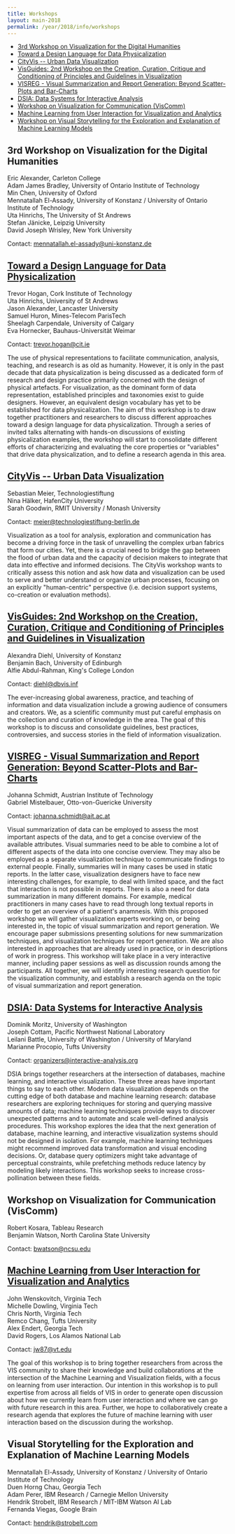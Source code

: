 ```yaml
---
title: Workshops
layout: main-2018
permalink: /year/2018/info/workshops
---
```


* [3rd Workshop on Visualization for the Digital Humanities](#digital-humanities)
* [Toward a Design Language for Data Physicalization](#dataphys)
* [CityVis -- Urban Data Visualization](#cityvis)
* [VisGuides: 2nd Workshop on the Creation, Curation, Critique and Conditioning of Principles and Guidelines in Visualization](#visguides)
* [VISREG - Visual Summarization and Report Generation: Beyond Scatter-Plots and Bar-Charts](#visreg)
* [DSIA: Data Systems for Interactive Analysis](#dsia)
* [Workshop on Visualization for Communication (VisComm)](#viscomm)
* [Machine Learning from User Interaction for Visualization and Analytics](#machine-learning)
* [Workshop on Visual Storytelling for the Exploration and Explanation of Machine Learning Models](#viz-for-ml)

## <a name="digital-humanities"></a> 3rd Workshop on Visualization for the Digital Humanities


Eric Alexander, Carleton College  
Adam James Bradley, University of Ontario Institute of Technology  
Min Chen, University of Oxford  
Mennatallah El-Assady, University of Konstanz / University of Ontario Institute of Technology  
Uta Hinrichs, The University of St Andrews  
Stefan Jänicke, Leipzig University  
David Joseph Wrisley, New York University

Contact: mennatallah.el-assady@uni-konstanz.de


## <a name="dataphys"></a> [Toward a Design Language for Data Physicalization](http://dataphys.org/workshops/vis18/)

Trevor Hogan, Cork Institute of Technology  
Uta Hinrichs, University of St Andrews  
Jason Alexander, Lancaster University  
Samuel Huron, Mines-Telecom ParisTech  
Sheelagh Carpendale, University of Calgary  
Eva Hornecker, Bauhaus-Universität Weimar

Contact: trevor.hogan@cit.ie

The use of physical representations to facilitate communication, analysis, teaching, and research is as old as humanity. However, it is only in the past decade that data physicalization is being discussed as a dedicated form of research and design practice primarily concerned with the design of physical artefacts. For visualization, as the dominant form of data representation, established principles and taxonomies exist to guide designers. However, an equivalent design vocabulary has yet to be established for data physicalization. The aim of this workshop is to draw together practitioners and researchers to discuss different approaches toward a design language for data physicalization. Through a series of invited talks alternating with hands-on discussions of existing physicalization examples, the workshop will start to consolidate different efforts of characterizing and evaluating the core properties or "variables" that drive data physicalization, and to define a research agenda in this area.


## <a name="cityvis"></a> [CityVis -- Urban Data Visualization](https://www.cityvis.io/workshop.html)

Sebastian Meier, Technologiestiftung  
Nina Hälker, HafenCity University  
Sarah Goodwin, RMIT University / Monash University

Contact: meier@technologiestiftung-berlin.de

Visualization as a tool for analysis, exploration and communication has become a driving force in the task of unravelling the complex urban fabrics that form our cities. Yet, there is a crucial need to bridge the gap between the flood of urban data and the capacity of decision makers to integrate that data into effective and informed decisions. The CityVis workshop wants to critically assess this notion and ask how data and visualization can be used to serve and better understand or organize urban processes, focusing on an explicitly "human-centric" perspective (i.e. decision support systems, co-creation or evaluation methods).


## <a name="visguides"></a> [VisGuides: 2nd Workshop on the Creation, Curation, Critique and Conditioning of Principles and Guidelines in Visualization](http://workshop.visguides.org)

Alexandra Diehl, University of Konstanz  
Benjamin Bach, University of Edinburgh  
Alfie Abdul-Rahman, King's College London

Contact: diehl@dbvis.inf

The ever-increasing global awareness, practice, and teaching of information and data visualization include a growing audience of consumers and creators. We, as a scientific community must put careful emphasis on the collection and curation of knowledge in the area. The goal of this workshop is to discuss and consolidate guidelines, best practices, controversies, and success stories in the field of information visualization.


## <a name="visreg"></a> [VISREG - Visual Summarization and Report Generation: Beyond Scatter-Plots and Bar-Charts](http://isgwww.cs.ovgu.de/visualisierung/visreg/)

Johanna Schmidt, Austrian Institute of Technology  
Gabriel Mistelbauer, Otto-von-Guericke University  

Contact: johanna.schmidt@ait.ac.at

Visual summarization of data can be employed to assess the most important aspects of the data, and to get a concise overview of the available attributes. Visual summaries need to be able to combine a lot of different aspects of the data into one concise overview. They may also be employed as a separate visualization technique to communicate findings to external people. Finally, summaries will in many cases be used in static reports. In the latter case, visualization designers have to face new interesting challenges, for example, to deal with limited space, and the fact that interaction is not possible in reports. There is also a need for data summarization in many different domains. For example, medical practitioners in many cases have to read through long textual reports in order to get an overview of a patient's anamnesis. With this proposed workshop we will gather visualization experts working on, or being interested in, the topic of visual summarization and report generation. We encourage paper submissions presenting solutions for new summarization techniques, and visualization techniques for report generation. We are also interested in approaches that are already used in practice, or in descriptions of work in progress. This workshop will take place in a very interactive manner, including paper sessions as well as discussion rounds among the participants. All together, we will identify interesting research question for the visualization community, and establish a research agenda on the topic of visual summarization and report generation.


## <a name="dsia"></a> [DSIA: Data Systems for Interactive Analysis](http://www.interactive-analysis.org/)

Dominik Moritz, University of Washington  
Joseph Cottam, Pacific Northwest National Laboratory  
Leilani Battle, University of Washington / University of Maryland  
Marianne Procopio, Tufts University

Contact: organizers@interactive-analysis.org

DSIA brings together researchers at the intersection of databases, machine learning, and interactive visualization. These three areas have important things to say to each other. Modern data visualization depends on the cutting edge of both database and machine learning research: database researchers are exploring techniques for storing and querying massive amounts of data; machine learning techniques provide ways to discover unexpected patterns and to automate and scale well-defined analysis procedures. This workshop explores the idea that the next generation of database, machine learning, and interactive visualization systems should not be designed in isolation. For example, machine learning techniques might recommend improved data transformation and visual encoding decisions. Or, database query optimizers might take advantage of perceptual constraints, while prefetching methods reduce latency by modeling likely interactions. This workshop seeks to increase cross-pollination between these fields.


## <a name="viscomm"></a> Workshop on Visualization for Communication (VisComm)


Robert Kosara, Tableau Research  
Benjamin Watson, North Carolina State University

Contact: bwatson@ncsu.edu


## <a name="machine-learning"></a> [Machine Learning from User Interaction for Visualization and Analytics](https://learningfromusersworkshop.github.io/)

John Wenskovitch, Virginia Tech  
Michelle Dowling, Virginia Tech  
Chris North, Virginia Tech  
Remco Chang, Tufts University  
Alex Endert, Georgia Tech  
David Rogers, Los Alamos National Lab

Contact: jw87@vt.edu

The goal of this workshop is to bring together researchers from across the VIS community to share their knowledge and build collaborations at the intersection of the Machine Learning and Visualization fields, with a focus on learning from user interaction.  Our intention in this workshop is to pull expertise from across all fields of VIS in order to generate open discussion about how we currently learn from user interaction and where we can go with future research in this area.  Further, we hope to collaboratively create a research agenda that explores the future of machine learning with user interaction based on the discussion during the workshop.


## <a name="viz-for-ml"></a> Visual Storytelling for the Exploration and Explanation of Machine Learning Models


Mennatallah El-Assady, University of Konstanz / University of Ontario Institute of Technology  
Duen Horng Chau, Georgia Tech  
Adam Perer, IBM Research / Carnegie Mellon University  
Hendrik Strobelt, IBM Research / MIT-IBM Watson AI Lab  
Fernanda Viegas, Google Brain

Contact: hendrik@strobelt.com
